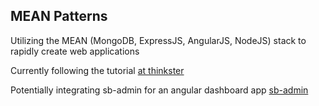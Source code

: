 ## MEAN Patterns
Utilizing the MEAN (MongoDB, ExpressJS, AngularJS, NodeJS) stack to rapidly create web applications

Currently following the tutorial [at thinkster](https://thinkster.io/angulartutorial/mean-stack-tutorial/)

Potentially integrating sb-admin for an angular dashboard app [sb-admin](https://github.com/IronSummitMedia/startbootstrap-sb-admin)
